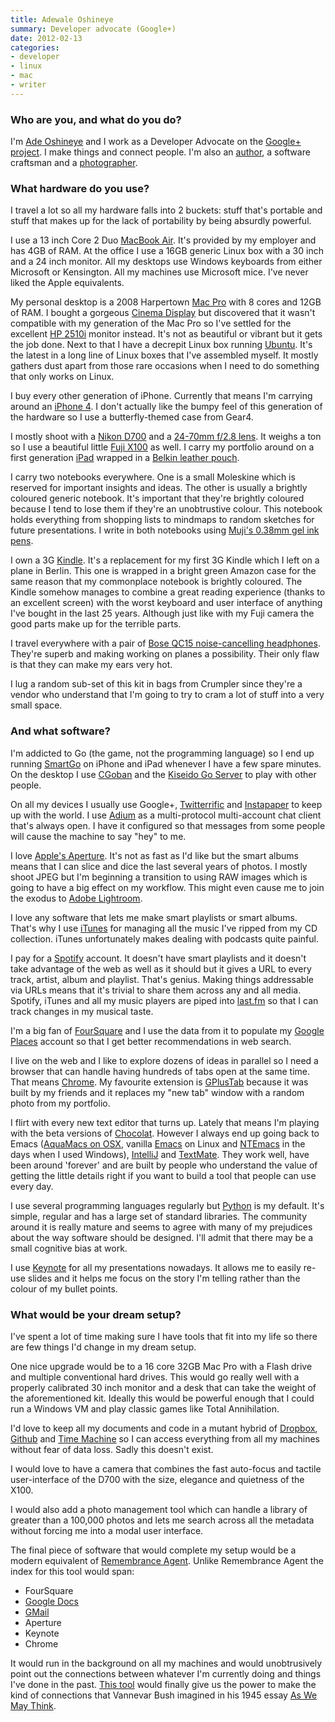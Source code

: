 ```yaml
---
title: Adewale Oshineye
summary: Developer advocate (Google+)
date: 2012-02-13
categories:
- developer
- linux
- mac
- writer
---
```


### Who are you, and what do you do?

I'm [Ade Oshineye](http://www.oshineye.com/ "Ade's website.") and I work as a Developer Advocate on the [Google+ project][google-plus]. I make things and connect people. I'm also an [author](http://shop.oreilly.com/product/9780596518387.do "The page for Ade's book, 'Apprenticeship Patterns'."), a software craftsman and a [photographer](http://www.flickr.com/photos/adewale_oshineye/sets/72157603469493010/ "Ade's photos on Flickr.").

### What hardware do you use?

I travel a lot so all my hardware falls into 2 buckets: stuff that's portable and stuff that makes up for the lack of portability by being absurdly powerful.

I use a 13 inch Core 2 Duo [MacBook Air][macbook-air]. It's provided by my employer and has 4GB of RAM. At the office I use a 16GB generic Linux box with a 30 inch and a 24 inch monitor. All my desktops use Windows keyboards from either Microsoft or Kensington. All my machines use Microsoft mice. I've never liked the Apple equivalents.

My personal desktop is a 2008 Harpertown [Mac Pro][mac-pro] with 8 cores and 12GB of RAM. I bought a gorgeous [Cinema Display][cinema-display] but discovered that it wasn't compatible with my generation of the Mac Pro so I've settled for the excellent [HP 2510i][2510i] monitor instead. It's not as beautiful or vibrant but it gets the job done. Next to that I have a decrepit Linux box running [Ubuntu][]. It's the latest in a long line of Linux boxes that I've assembled myself. It mostly gathers dust apart from those rare occasions when I need to do something that only works on Linux.

I buy every other generation of iPhone. Currently that means I'm carrying around an [iPhone 4][iphone-4]. I don't actually like the bumpy feel of this generation of the hardware so I use a butterfly-themed case from Gear4.

I mostly shoot with a [Nikon D700][d700] and a [24-70mm f/2.8 lens][af-s-nikkor-24-70mm-f2.8g-ed]. It weighs a ton so I use a beautiful little [Fuji X100][finepix-x100] as well. I carry my portfolio around on a first generation [iPad][] wrapped in a [Belkin leather pouch][envelope-for-ipad].

I carry two notebooks everywhere. One is a small Moleskine which is reserved for important insights and ideas. The other is usually a brightly coloured generic notebook. It's important that they're brightly coloured because I tend to lose them if they're an unobtrustive colour. This notebook holds everything from shopping lists to mindmaps to random sketches for future presentations. I write in both notebooks using [Muji's 0.38mm gel ink pens][gel-ink-ballpoint].

I own a 3G [Kindle][]. It's a replacement for my first 3G Kindle which I left on a plane in Berlin. This one is wrapped in a bright green Amazon case for the same reason that my commonplace notebook is brightly coloured. The Kindle somehow manages to combine a great reading experience (thanks to an excellent screen) with the worst keyboard and user interface of anything I've bought in the last 25 years. Although just like with my Fuji camera the good parts make up for the terrible parts.

I travel everywhere with a pair of [Bose QC15 noise-cancelling headphones][quietcomfort-15]. They're superb and making working on planes a possibility. Their only flaw is that they can make my ears very hot.

I lug a random sub-set of this kit in bags from Crumpler since they're a vendor who understand that I'm going to try to cram a lot of stuff into a very small space.

### And what software?

I'm addicted to Go (the game, not the programming language) so I end up running [SmartGo][smartgo-kifu-ios] on iPhone and iPad whenever I have a few spare minutes. On the desktop I use [CGoban][kgs-go-client] and the [Kiseido Go Server][kgs-go-server] to play with other people.

On all my devices I usually use Google+, [Twitterrific][] and [Instapaper][] to keep up with the world. I use [Adium][] as a multi-protocol multi-account chat client that's always open. I have it configured so that messages from some people will cause the machine to say "hey" to me.

I love [Apple's Aperture][aperture]. It's not as fast as I'd like but the smart albums means that I can slice and dice the last several years of photos. I mostly shoot JPEG but I'm beginning a transition to using RAW images which is going to have a big effect on my workflow. This might even cause me to join the exodus to [Adobe Lightroom][lightroom].

I love any software that lets me make smart playlists or smart albums. That's why I use [iTunes][] for managing all the music I've ripped from my CD collection. iTunes unfortunately makes dealing with podcasts quite painful.

I pay for a [Spotify][] account. It doesn't have smart playlists and it doesn't take advantage of the web as well as it should but it gives a URL to every track, artist, album and playlist. That's genius. Making things addressable via URLs means that it's trivial to share them across any and all media. Spotify, iTunes and all my music players are piped into [last.fm][] so that I can track changes in my musical taste.

I'm a big fan of [FourSquare][] and I use the data from it to populate my [Google Places][google-places] account so that I get better recommendations in web search.

I live on the web and I like to explore dozens of ideas in parallel so I need a browser that can handle having hundreds of tabs open at the same time. That means [Chrome][]. My favourite extension is [GPlusTab][] because it was built by my friends and it replaces my "new tab" window with a random photo from my portfolio.

I flirt with every new text editor that turns up. Lately that means I'm playing with the beta versions of [Chocolat][]. However I always end up going back to Emacs ([AquaMacs on OSX][aquamacs], vanilla [Emacs][emacs] on Linux and [NTEmacs][] in the days when I used Windows), [IntelliJ][intellij-idea] and [TextMate][]. They work well, have been around 'forever' and are built by people who understand the value of getting the little details right if you want to build a tool that people can use every day.

I use several programming languages regularly but [Python][] is my default. It's simple, regular and has a large set of standard libraries. The community around it is really mature and seems to agree with many of my prejudices about the way software should be designed. I'll admit that there may be a small cognitive bias at work.

I use [Keynote][] for all my presentations nowadays. It allows me to easily re-use slides and it helps me focus on the story I'm telling rather than the colour of my bullet points.

### What would be your dream setup?

I've spent a lot of time making sure I have tools that fit into my life so there are few things I'd change in my dream setup.

One nice upgrade would be to a 16 core 32GB Mac Pro with a Flash drive and multiple conventional hard drives. This would go really well with a properly calibrated 30 inch monitor and a desk that can take the weight of the aforementioned kit. Ideally this would be powerful enough that I could run a Windows VM and play classic games like Total Annihilation.

I'd love to keep all my documents and code in a mutant hybrid of [Dropbox][], [Github][] and [Time Machine][time-machine] so I can access everything from all my machines without fear of data loss. Sadly this doesn't exist.

I would love to have a camera that combines the fast auto-focus and tactile user-interface of the D700 with the size, elegance and quietness of the X100.

I would also add a photo management tool which can handle a library of greater than a 100,000 photos and lets me search across all the metadata without forcing me into a modal user interface.

The final piece of software that would complete my setup would be a modern equivalent of [Remembrance Agent][rememberance-agent]. Unlike Remembrance Agent the index for this tool would span:

* FourSquare
* [Google Docs][google-docs]
* [GMail][gmail]
* Aperture
* Keynote
* Chrome

It would run in the background on all my machines and would unobtrusively point out the connections between whatever I'm currently doing and things I've done in the past. [This tool](http://en.wikipedia.org/wiki/Memex "The Wikipedia entry for Memex.") would finally give us the power to make the kind of connections that Vannevar Bush imagined in his 1945 essay [As We May Think](http://www.theatlantic.com/magazine/archive/1945/07/as-we-may-think/3881/ "An article by Vannevar Bush from 1945.").

[2510i]: http://web.archive.org/web/20171021200100/https://www.engadget.com/products/hp/2510i/ "A 25 inch LCD screen."
[adium]: https://en.wikipedia.org/wiki/Adium "A multi-protocol chat application for the Mac."
[af-s-nikkor-24-70mm-f2.8g-ed]: https://www.nikonusa.com/en/Nikon-Products/Product/Camera-Lenses/2164/AF-S-NIKKOR-24-70mm-f%252F2.8G-ED.html "A wide-angel zoom lens."
[aperture]: https://en.wikipedia.org/wiki/Aperture_(software) "Photo editing and management software for Mac OS X."
[aquamacs]: http://aquamacs.org/ "A Mac OS X native version of Emacs."
[chocolat]: http://web.archive.org/web/20221224034221/https://chocolatapp.com/ "A text editor for the Mac."
[chrome]: https://www.google.com/intl/en/chrome/browser/ "A WebKit-based browser, where each tab runs in its own thread."
[cinema-display]: https://en.wikipedia.org/wiki/Apple_Cinema_Display "An LCD display."
[d700]: https://www.nikonusa.com/en/Nikon-Products/Product-Archive/Digital-SLR-Cameras/25444/D700.html "A 12.1 megapixel DSLR."
[dropbox]: https://www.dropbox.com/ "Online syncing and storage."
[emacs]: http://www.gnu.org/software/emacs/ "A free open-source text editor."
[envelope-for-ipad]: https://www.amazon.com/Belkin-Leather-Envelope-Sleeve-F8N377CW/dp/B003GAMD1K "An iPad case."
[finepix-x100]: http://www.finepix-x100.com/ "A 12.3 megapixel digital camera."
[foursquare]: https://foursquare.com/ "A location service."
[gel-ink-ballpoint]: https://www.muji.us/store/stationery/pen-pencils/capped-gel-ink.html "A ball-point pen."
[github]: https://github.com/ "A Git code repository service."
[gmail]: https://mail.google.com/mail/ "Web-based email."
[google-docs]: https://en.wikipedia.org/wiki/Google_Docs "A web-based office suite."
[google-places]: https://www.google.com/business/ "A location service."
[google-plus]: https://en.wikipedia.org/wiki/Google%2B "A social network."
[gplustab]: http://web.archive.org/web/20161024102350/https://chrome.google.com/webstore/detail/gplustab/eeghpjlnjoaiacgdmknkkiinijagjelk "A Chrome extension for showing photos in a new tab."
[instapaper]: http://web.archive.org/web/20221226091924/https://www.instapaper.com/ "A web tool for saving pages to read later."
[intellij-idea]: http://www.jetbrains.com/idea/ "A developer's IDE."
[ipad]: https://www.apple.com/ipad/ "A tablet device."
[iphone-4]: https://en.wikipedia.org/wiki/IPhone_4 "A smartphone."
[itunes]: https://www.apple.com/itunes/ "A jukebox application and online store."
[keynote]: https://www.apple.com/keynote/ "Presentation software for the Mac."
[kgs-go-client]: http://www.gokgs.com/download.jsp "A client for the KGS Go server."
[kgs-go-server]: http://www.gokgs.com/ "A Go server."
[kindle]: https://www.amazon.com/Kindle-Ereader-ebook-reader/dp/B007HCCNJU "A digital book reader."
[last.fm]: https://www.last.fm/ "An online radio/tool for tracking your listening habits."
[lightroom]: https://www.adobe.com/products/photoshop-lightroom.html "Photo management and editing software."
[mac-pro]: https://www.apple.com/mac-pro/ "The Intel-based Mac tower computer."
[macbook-air]: https://www.apple.com/macbook-air/ "A very thin laptop."
[ntemacs]: http://ntemacs.sourceforge.net/ "A Windows port of Emacs."
[python]: https://www.python.org/ "An interpreted scripting language."
[quietcomfort-15]: http://www.bose.com/controller?url=/shop_online/headphones/noise_cancelling_headphones/quietcomfort_15/index.jsp "Noise-cancelling headphones."
[rememberance-agent]: http://web.archive.org/web/20160304120939/http://xenia.media.mit.edu/~rhodes/Papers/remembrance.html "An associative memory plugin for Emacs."
[smartgo-kifu-ios]: https://www.smartgo.com/kifu.html "A game of Go."
[spotify]: https://www.spotify.com/us/ "A music streaming service."
[textmate]: https://macromates.com/ "A text editor for the Mac."
[time-machine]: https://en.wikipedia.org/wiki/Time_Machine_(Mac_OS) "Backup software for the masses, included with Mac OS X 10.5."
[twitterrific]: https://twitterrific.com/mac "A Twitter client for the Mac."
[ubuntu]: https://www.ubuntu.com/ "A Unix distribution."
